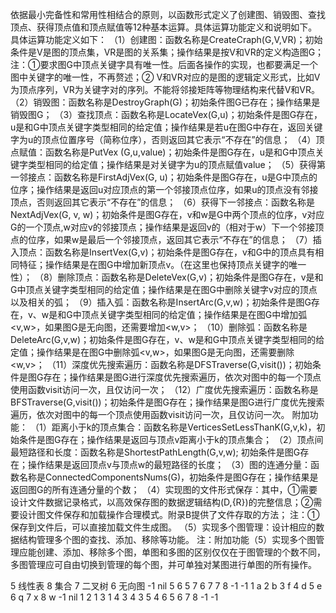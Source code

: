 依据最小完备性和常用性相结合的原则，以函数形式定义了创建图、销毁图、查找顶点、获得顶点值和顶点赋值等12种基本运算。具体运算功能定义和说明如下。具体运算功能定义如下：
（1）创建图：函数名称是CreateCraph(G,V,VR)；初始条件是V是图的顶点集，VR是图的关系集；操作结果是按V和VR的定义构造图G；
注：①要求图G中顶点关键字具有唯一性。后面各操作的实现，也都要满足一个图中关键字的唯一性，不再赘述；② V和VR对应的是图的逻辑定义形式，比如V为顶点序列，VR为关键字对的序列。不能将邻接矩阵等物理结构来代替V和VR。
（2）销毁图：函数名称是DestroyGraph(G)；初始条件图G已存在；操作结果是销毁图G；
（3）查找顶点：函数名称是LocateVex(G,u)；初始条件是图G存在，u是和G中顶点关键字类型相同的给定值；操作结果是若u在图G中存在，返回关键字为u的顶点位置序号（简称位序），否则返回其它表示“不存在”的信息；
（4）顶点赋值：函数名称是PutVex (G,u,value)；初始条件是图G存在，u是和G中顶点关键字类型相同的给定值；操作结果是对关键字为u的顶点赋值value；
（5）获得第一邻接点：函数名称是FirstAdjVex(G, u)；初始条件是图G存在，u是G中顶点的位序；操作结果是返回u对应顶点的第一个邻接顶点位序，如果u的顶点没有邻接顶点，否则返回其它表示“不存在”的信息；
（6）获得下一邻接点：函数名称是NextAdjVex(G, v, w)；初始条件是图G存在，v和w是G中两个顶点的位序，v对应G的一个顶点,w对应v的邻接顶点；操作结果是返回v的（相对于w）下一个邻接顶点的位序，如果w是最后一个邻接顶点，返回其它表示“不存在”的信息；
（7）插入顶点：函数名称是InsertVex(G,v)；初始条件是图G存在，v和G中的顶点具有相同特征；操作结果是在图G中增加新顶点v。（在这里也保持顶点关键字的唯一性）；
（8）删除顶点：函数名称是DeleteVex(G,v)；初始条件是图G存在，v是和G中顶点关键字类型相同的给定值；操作结果是在图G中删除关键字v对应的顶点以及相关的弧；
（9）插入弧：函数名称是InsertArc(G,v,w)；初始条件是图G存在，v、w是和G中顶点关键字类型相同的给定值；操作结果是在图G中增加弧<v,w>，如果图G是无向图，还需要增加<w,v>；
（10）删除弧：函数名称是DeleteArc(G,v,w)；初始条件是图G存在，v、w是和G中顶点关键字类型相同的给定值；操作结果是在图G中删除弧<v,w>，如果图G是无向图，还需要删除<w,v>；
（11）深度优先搜索遍历：函数名称是DFSTraverse(G,visit())；初始条件是图G存在；操作结果是图G进行深度优先搜索遍历，依次对图中的每一个顶点使用函数visit访问一次，且仅访问一次；
（12）广度优先搜索遍历：函数名称是BFSTraverse(G,visit())；初始条件是图G存在；操作结果是图G进行广度优先搜索遍历，依次对图中的每一个顶点使用函数visit访问一次，且仅访问一次。
附加功能：
（1）距离小于k的顶点集合：函数名称是VerticesSetLessThanK(G,v,k)，初始条件是图G存在；操作结果是返回与顶点v距离小于k的顶点集合；
（2）顶点间最短路径和长度：函数名称是ShortestPathLength(G,v,w); 初始条件是图G存在；操作结果是返回顶点v与顶点w的最短路径的长度；
（3）图的连通分量：函数名称是ConnectedComponentsNums(G)，初始条件是图G存在；操作结果是返回图G的所有连通分量的个数；
（4）实现图的文件形式保存：其中，①需要设计文件数据记录格式，以高效保存图的数据逻辑结构(D,{R})的完整信息；②需要设计图文件保存和加载操作合理模式。附录B提供了文件存取的方法；
注：①保存到文件后，可以直接加载文件生成图。
（5）实现多个图管理：设计相应的数据结构管理多个图的查找、添加、移除等功能。
注：附加功能（5）实现多个图管理应能创建、添加、移除多个图，单图和多图的区别仅仅在于图管理的个数不同，多图管理应可自由切换到管理的每个图，并可单独对某图进行单图的所有操作。


5 线性表 8 集合 7 二叉树 6 无向图 -1 nil 5 6 5 7 6 7 7 8 -1 -1
1 a 2 b 3 f 4 d 5 e 6 q 7 x 8 w -1 nil 1 2 1 3 1 4 3 4 3 5 4 6 5 6 7 8 -1 -1